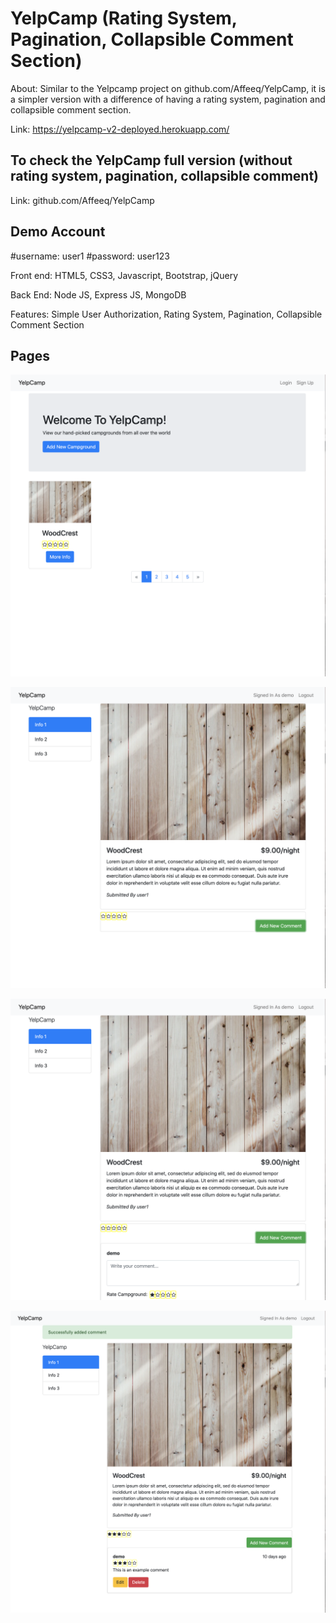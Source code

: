 # YelpCamp (Rating System, Pagination, Collapsible Comment Section)

About: Similar to the Yelpcamp project on github.com/Affeeq/YelpCamp, it is a simpler version with a difference of having a rating system, pagination and collapsible comment section.

Link: https://yelpcamp-v2-deployed.herokuapp.com/

## To check the YelpCamp full version (without rating system, pagination, collapsible comment)
Link: github.com/Affeeq/YelpCamp

## Demo Account
#username: user1
#password: user123

Front end: HTML5, CSS3, Javascript, Bootstrap, jQuery

Back End: Node JS, Express JS, MongoDB

Features: Simple User Authorization, Rating System, Pagination, Collapsible Comment Section

## Pages

![Home](https://github.com/Affeeq/YelpCamp-Ratings-Pagination-Collapsible-Comment-Section-/blob/master/images/Screen%20Shot%202020-08-24%20at%203.05.19%20PM.png)

![Post](https://github.com/Affeeq/YelpCamp-Ratings-Pagination-Collapsible-Comment-Section-/blob/master/images/Screen%20Shot%202020-08-24%20at%203.05.53%20PM.png)

![Collapsible Comment](https://github.com/Affeeq/YelpCamp-Ratings-Pagination-Collapsible-Comment-Section-/blob/master/images/Screen%20Shot%202020-08-24%20at%203.06.00%20PM.png)

![Comment and Rating](https://github.com/Affeeq/YelpCamp-Ratings-Pagination-Collapsible-Comment-Section-/blob/master/images/Screen%20Shot%202020-08-24%20at%203.06.40%20PM.png)
